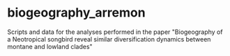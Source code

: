 # biogeography_arremon
Scripts and data for the analyses performed in the paper "Biogeography of a Neotropical songbird reveal similar diversification dynamics between montane and lowland clades"

